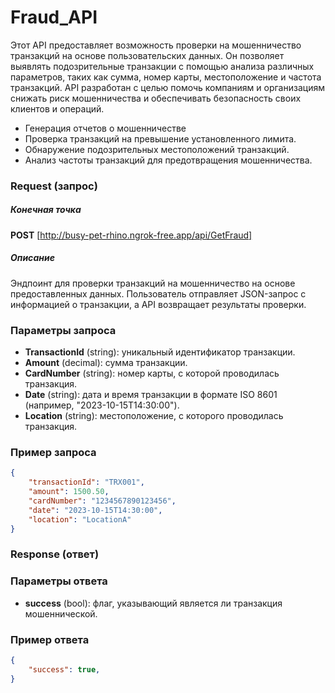 # Fraud_API
Этот API предоставляет возможность проверки на мошенничество транзакций на основе пользовательских данных. Он позволяет выявлять подозрительные транзакции с помощью анализа различных параметров, таких как сумма, номер карты, местоположение и частота транзакций. API разработан с целью помочь компаниям и организациям снижать риск мошенничества и обеспечивать безопасность своих клиентов и операций.

- Генерация отчетов о мошенничестве
- Проверка транзакций на превышение установленного лимита.
- Обнаружение подозрительных местоположений транзакций.
- Анализ частоты транзакций для предотвращения мошенничества.
### Request (запрос)
##### Конечная точка
**POST** [http://busy-pet-rhino.ngrok-free.app/api/GetFraud]
##### Описание
Эндпоинт для проверки транзакций на мошенничество на основе предоставленных данных. Пользователь отправляет JSON-запрос с информацией о транзакции, а API возвращает результаты проверки.

### Параметры запроса
- **TransactionId** (string): уникальный идентификатор транзакции.
- **Amount** (decimal): сумма транзакции.
- **CardNumber** (string): номер карты, с которой проводилась транзакция.
- **Date** (string): дата и время транзакции в формате ISO 8601 (например, "2023-10-15T14:30:00").
- **Location** (string): местоположение, с которого проводилась транзакция.
### Пример запроса
``` json
{
    "transactionId": "TRX001",
    "amount": 1500.50,
    "cardNumber": "1234567890123456",
    "date": "2023-10-15T14:30:00",
    "location": "LocationA"
}
```

### Response (ответ)
### Параметры ответа
- **success** (bool): флаг, указывающий является ли транзакция мошеннической.

### Пример ответа
``` json
{
    "success": true,
}
```

